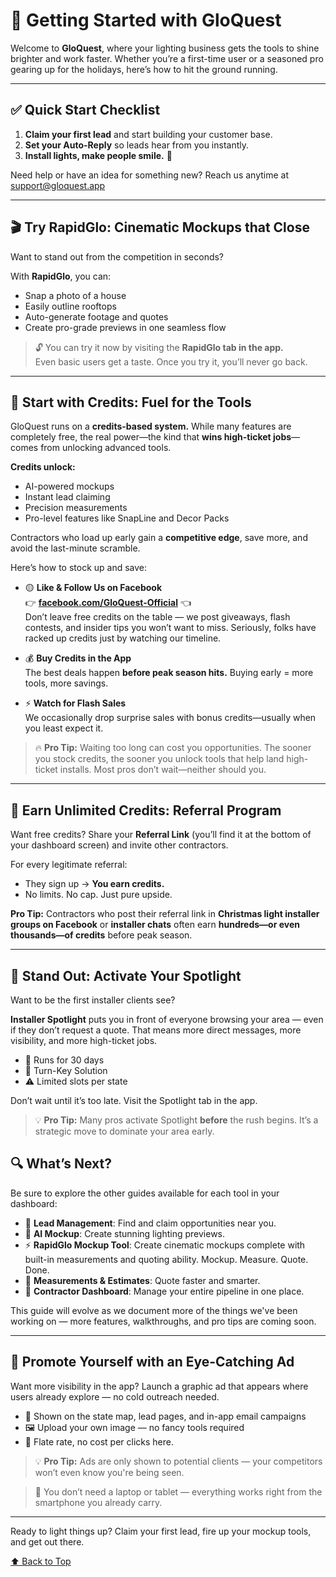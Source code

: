 # 🚀 Getting Started with GloQuest <a name="top"></a>

Welcome to **GloQuest**, where your lighting business gets the tools to shine brighter and work faster. Whether you’re a first-time user or a seasoned pro gearing up for the holidays, here’s how to hit the ground running.

---

## ✅ Quick Start Checklist

1. **Claim your first lead** and start building your customer base.
2. **Set your Auto-Reply** so leads hear from you instantly.
3. **Install lights, make people smile.** 🎄

Need help or have an idea for something new? Reach us anytime at [support@gloquest.app](mailto:support@gloquest.app)

---

## 🎬 Try RapidGlo: Cinematic Mockups that Close

Want to stand out from the competition in seconds?

With **RapidGlo**, you can:

- Snap a photo of a house
- Easily outline rooftops
- Auto-generate footage and quotes
- Create pro-grade previews in one seamless flow

> 🔓 You can try it now by visiting the **RapidGlo tab in the app.**  
> Even basic users get a taste. Once you try it, you’ll never go back.

---

## 🎯 Start with Credits: Fuel for the Tools

GloQuest runs on a **credits-based system.** While many features are completely free, the real power—the kind that **wins high-ticket jobs**—comes from unlocking advanced tools.

**Credits unlock:**

- AI-powered mockups
- Instant lead claiming
- Precision measurements
- Pro-level features like SnapLine and Decor Packs

Contractors who load up early gain a **competitive edge**, save more, and avoid the last-minute scramble.

Here’s how to stock up and save:

- 🟡 **Like & Follow Us on Facebook**  
  👉 [**facebook.com/GloQuest-Official**](https://www.facebook.com/p/GloQuest-Official-61566457803398/) 👈  
  Don’t leave free credits on the table — we post giveaways, flash contests, and insider tips you won’t want to miss. Seriously, folks have racked up credits just by watching our timeline.

- 💰 **Buy Credits in the App**  
  The best deals happen **before peak season hits.** Buying early = more tools, more savings.

- ⚡ **Watch for Flash Sales**  
  We occasionally drop surprise sales with bonus credits—usually when you least expect it.

> 🔥 **Pro Tip:** Waiting too long can cost you opportunities. The sooner you stock credits, the sooner you unlock tools that help land high-ticket installs. Most pros don’t wait—neither should you.

---

## 🤝 Earn Unlimited Credits: Referral Program

Want free credits? Share your **Referral Link** (you’ll find it at the bottom of your dashboard screen) and invite other contractors.

For every legitimate referral:

- They sign up → **You earn credits.**
- No limits. No cap. Just pure upside.

**Pro Tip:** Contractors who post their referral link in **Christmas light installer groups on Facebook** or **installer chats** often earn **hundreds—or even thousands—of credits** before peak season.

---

## 🌟 Stand Out: Activate Your Spotlight

Want to be the first installer clients see?

**Installer Spotlight** puts you in front of everyone browsing your area — even if they don’t request a quote. That means more direct messages, more visibility, and more high-ticket jobs.

- 📅 Runs for 30 days
- 🔑 Turn-Key Solution
- ⚠️ Limited slots per state

Don’t wait until it’s too late. Visit the Spotlight tab in the app.

> 💡 **Pro Tip:** Many pros activate Spotlight **before** the rush begins. It’s a strategic move to dominate your area early.

## 🔍 What’s Next?

Be sure to explore the other guides available for each tool in your dashboard:

- 🎯 **Lead Management**: Find and claim opportunities near you.
- 🎨 **AI Mockup**: Create stunning lighting previews.
- ⚡ **RapidGlo Mockup Tool**: Create cinematic mockups complete with built-in measurements and quoting ability. Mockup. Measure. Quote. Done.
- 📏 **Measurements & Estimates**: Quote faster and smarter.
- 💼 **Contractor Dashboard**: Manage your entire pipeline in one place.

This guide will evolve as we document more of the things we've been working on — more features, walkthroughs, and pro tips are coming soon.

---

## 📢 Promote Yourself with an Eye-Catching Ad

Want more visibility in the app? Launch a graphic ad that appears where users already explore — no cold outreach needed.

- 🧭 Shown on the state map, lead pages, and in-app email campaigns
- 🖼️ Upload your own image — no fancy tools required
- 🏁 Flate rate, no cost per clicks here.

> 💡 **Pro Tip:** Ads are only shown to potential clients — your competitors won’t even know you're being seen.

> 📱 You don’t need a laptop or tablet — everything works right from the smartphone you already carry.

---

Ready to light things up? Claim your first lead, fire up your mockup tools, and get out there.

[⬆️ Back to Top](#top)
